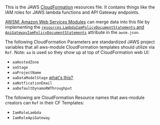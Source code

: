 This is the JAWS [CloudFormation](https://aws.amazon.com/cloudformation/) resources file.  It contains things like the IAM roles for JAWS lambda functions and API Gateway endpoints.

[AWSM: Amazon Web Services Modules](https://github.com/awsm-org/awsm) can merge data into this file by implementing the
[`resources`,`LambdaIamPolicyDocumentStatements`,and `ApiGatewayIamPolicyDocumentStatements`](https://github.com/awsm-org/awsm/blob/master/README.md#configuration) attribute in the `awsm.json`.

The following CloudFormation Parameters are standardized JAWS project variables that all aws-module CloudFormation
templates should utilize via `Ref`.  Note: `aa` is used so they show up at top of CloudFormation web UI:

* `aaHostedZone`
* `aaStage`
* `aaProjectName`
* `aaDataModelStage` [what's this?](https://github.com/jaws-framework/JAWS/wiki/v1:best-practices#cloud-formation-segmentation)
* `aaNotficationEmail`
* `aaDefaultDynamoRWThroughput`

The following are CloudFormation Resource names that aws-module creators can `Ref` in their CF Templates:

* `IamRoleLambda`
* `IamRoleApiGateway`
